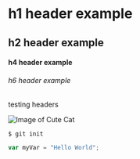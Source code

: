 # h1 header example
## h2 header example
#### h4 header example
###### h6 header example

testing headers

![Image of Cute Cat](https://ktvz.b-cdn.net/2023/07/cnn-L19jb21wb25lbnRzL2ltYWdlL2luc3RhbmNlcy9pbWFnZS03MTg5N2FlZjllY2Q1NzZiMWFmYjZlZmFhN2QwMjgzZQ-L19wYWdlcy9oXzkxOTY0M2NmNzFjODg0NWFiOTJjYzMxYzNmMzI4Mzg1-300-1440x810.jpg)

```
$ git init
```

``` javascript
var myVar = "Hello World";
```
